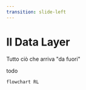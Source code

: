 ```yaml
---
transition: slide-left
---
```


# Il Data Layer
Tutto ciò che arriva "da fuori"

todo
```mermaid
flowchart RL
  
```

<!--

-->
